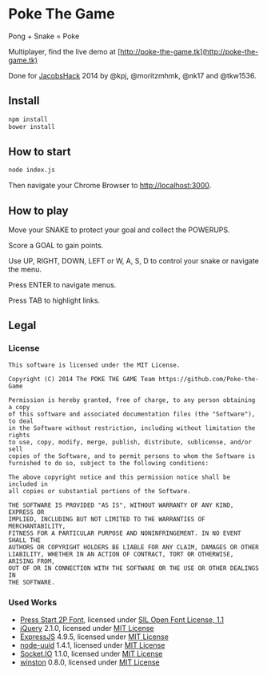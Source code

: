 # Poke The Game

Pong + Snake = Poke

Multiplayer, find the live demo at [http://poke-the-game.tk](http://poke-the-game.tk)

Done for [JacobsHack](jacobshack.com) 2014 by @kpj, @moritzmhmk, @nk17 and @tkw1536.


## Install

```bash
npm install
bower install
```

## How to start

```bash
node index.js
```

Then navigate your Chrome Browser to [http://localhost:3000](http://localhost:3000).

## How to play

Move your SNAKE to protect your goal and collect the POWERUPS.

Score a GOAL to gain points.

Use UP, RIGHT, DOWN, LEFT or W, A, S, D to control your snake or navigate the menu.

Press ENTER to navigate menus.

Press TAB to highlight links.

## Legal
### License

```
This software is licensed under the MIT License.

Copyright (C) 2014 The POKE THE GAME Team https://github.com/Poke-the-Game

Permission is hereby granted, free of charge, to any person obtaining a copy
of this software and associated documentation files (the "Software"), to deal
in the Software without restriction, including without limitation the rights
to use, copy, modify, merge, publish, distribute, sublicense, and/or sell
copies of the Software, and to permit persons to whom the Software is
furnished to do so, subject to the following conditions:

The above copyright notice and this permission notice shall be included in
all copies or substantial portions of the Software.

THE SOFTWARE IS PROVIDED "AS IS", WITHOUT WARRANTY OF ANY KIND, EXPRESS OR
IMPLIED, INCLUDING BUT NOT LIMITED TO THE WARRANTIES OF MERCHANTABILITY,
FITNESS FOR A PARTICULAR PURPOSE AND NONINFRINGEMENT. IN NO EVENT SHALL THE
AUTHORS OR COPYRIGHT HOLDERS BE LIABLE FOR ANY CLAIM, DAMAGES OR OTHER
LIABILITY, WHETHER IN AN ACTION OF CONTRACT, TORT OR OTHERWISE, ARISING FROM,
OUT OF OR IN CONNECTION WITH THE SOFTWARE OR THE USE OR OTHER DEALINGS IN
THE SOFTWARE.

```

### Used Works
* [Press Start 2P Font](https://www.google.com/fonts/specimen/Press+Start+2P), licensed under [SIL Open Font License, 1.1](http://scripts.sil.org/OFL)
* [jQuery](https://jquery.org/) 2.1.0, licensed under [MIT License](https://jquery.org/license/)
* [ExpressJS](http://expressjs.com/) 4.9.5, licensed under [MIT License](https://github.com/strongloop/express/blob/master/LICENSE)
* [node-uuid](https://github.com/broofa/node-uuid) 1.4.1, licensed under [MIT License](https://github.com/broofa/node-uuid/blob/master/LICENSE.md)
* [Socket.IO](http://socket.io/) 1.1.0, licensed under [MIT License](https://github.com/Automattic/socket.io/blob/master/LICENSE)
* [winston](https://github.com/flatiron/winston) 0.8.0, licensed under [MIT License](https://github.com/flatiron/winston/blob/master/LICENSE)
